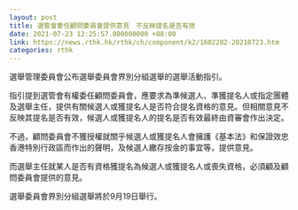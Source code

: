```yaml
---
layout: post
title: 選管會委任顧問委員會提供意見　不反映提名是否有效
date: 2021-07-23 12:25:57.000000000 +08:00
link: https://news.rthk.hk/rthk/ch/component/k2/1602202-20210723.htm
categories: rthk
---
```


選舉管理委員會公布選舉委員會界別分組選舉的選舉活動指引。

指引提到選管會有權委任顧問委員會，應要求為準候選人、準獲提名人或指定團體及選舉主任，提供有關候選人或獲提名人是否符合提名資格的意見。但相關意見不反映其提名是否有效，候選人或獲提名人的提名是否有效最終由資審會作出決定。

不過，顧問委員會不獲授權就關乎候選人或獲提名人會擁護《基本法》和保證效忠香港特別行政區而作出的聲明，及候選人繳存按金的事宜等，提供意見。

而選舉主任就某人是否有資格獲提名為候選人或獲提名人或喪失資格，必須顧及顧問委員會提供的意見。

選舉委員會界別分組選舉將於9月19日舉行。
